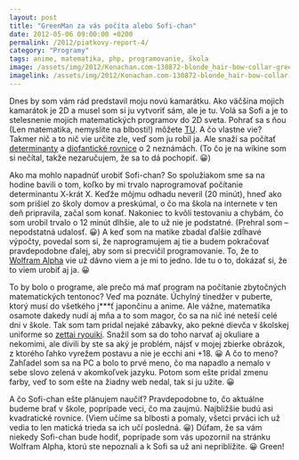 ```yaml
---
layout: post
title: "GreenMan za vás počíta alebo Sofi-chan"
date: 2012-05-06 09:00:00 +0200
permalink: /2012/piatkovy-report-4/
category: "Programy"
tags: anime, matematika, php, programovanie, škola
image: /assets/img/2012/Konachan.com-130872-blonde_hair-bow-collar-green_eyes-headband-hentai_ouji_to_warawanai_neko-long_hair-seifuku-tagme_character-thighhighs-white-e1336308374595-300x300.jpg
imagelink: /assets/img/2012/Konachan.com-130872-blonde_hair-bow-collar-green_eyes-headband-hentai_ouji_to_warawanai_neko-long_hair-seifuku-tagme_character-thighhighs-white.jpg
---
```

Dnes by som vám rád predstavil moju novú kamarátku. Ako väčšina mojich kamarátok je 2D a musel som si ju vytvoriť sám, ale je tu. Volá sa Sofi a je to stelesnenie mojich matematických programov do 2D sveta. Pohrať sa s ňou (Len matematika, nemyslite na blbosti!) môžete [TU](http://sofi.greenmanov.net/). A čo vlastne vie? Takmer nič a to nič vie určite zle, veď som ju robil ja. Ale snaží sa počítať [determinanty](http://sk.wikipedia.org/wiki/Determinant_(matematika)) a [diofantické rovnice](http://cs.wikipedia.org/wiki/Diofantick%C3%A1_rovnice) o 2 neznámách. (To čo je na wikine som si nečítal, takže nezaručujem, že sa to dá pochopiť. 😀)

Ako ma mohlo napadnúť urobiť Sofi-chan? So spolužiakom sme sa na hodine bavili o tom, koľko by mi trvalo naprogramovať počítanie determinantu X-krát X. Keďže môjmu odhadu neveril (20 minút), hneď ako som prišiel zo školy domov a preskúmal, o čo ma škola na internete v ten deň pripravila, začal som konať. Nakoniec to kvôli testovaniu a chybám, čo som urobil trvalo o 12 minút dlhšie, ale to už nie je podstatné. (Prehral som – nepodstatná udalosť. 😀) A keď som na matike zbadal ďalšie zdĺhavé výpočty, povedal som si, že naprogramujem aj tie a budem pokračovať pravdepodobne ďalej, aby som si precvičil programovanie. To, že to [Wolfram Alpha](http://www.wolframalpha.com/) vie už dávno viem a je mi to jedno. Ide tu o to, dokázať si, že to viem urobiť aj ja. 😀

To by bolo o programe, ale prečo má mať program na počítanie zbytočných matematických tentonoc? Veď ma poznáte. Úchylný tínedžer v puberte, ktorý musí do všetkého j***ť japončinu a anime. Ale vážne, matematika osamote dakedy nudí aj mňa a to som magor, čo sa na nič iné neteší celé dni v škole. Tak som tam pridal nejaké zábavky, ako pekné dievča v školskej uniforme so [zettai ryouiki](http://anidb.net/perl-bin/animedb.pl?show=club&clubid=122). Snažil som sa do toho narvať aj okuliare a nekomimi, ale divili by ste sa aký je problém, nájsť v mojej zbierke obrázok, z ktorého ľahko vyrežem postavu a nie je ecchi ani +18. 😀 A čo to meno? Zahľadel som sa na PC a bolo to prvé meno, čo ma napadlo a nemalo v sebe slovo zelená v akomkoľvek jazyku. Potom som ešte pridal zmenu farby, veď to som ešte na žiadny web nedal, tak si ju užite. 😀

A čo Sofi-chan ešte plánujem naučiť? Pravdepodobne to, čo aktuálne budeme brať v škole, poprípade veci, čo ma zaujmú. Najbližšie budú asi kvadratické rovnice. (Viem učíme sa blbosti a pomaly, všetci prváci ich už vedia to len matická trieda sa ich učí posledná. 😀) Dúfam, že sa vám niekedy Sofi-chan bude hodiť, poprípade som vás upozornil na stránku Wolfram Alpha, ktorú ste nepoznali a k Sofi sa už ani nepriblížite. 😀 Green!
